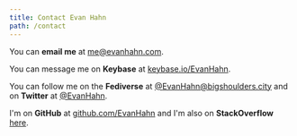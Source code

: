 ```yaml
---
title: Contact Evan Hahn
path: /contact
---
```


You can **email me** at <me@evanhahn.com>.

You can message me on **Keybase** at [keybase.io/EvanHahn](https://keybase.io/EvanHahn).

You can follow me on the **Fediverse** at [@EvanHahn@bigshoulders.city](https://bigshoulders.city/@EvanHahn) and on **Twitter** at [@EvanHahn](https://twitter.com/EvanHahn).

I'm on **GitHub** at [github.com/EvanHahn](https://github.com/EvanHahn) and I'm also on **StackOverflow** [here](https://stackoverflow.com/users/804100/evan-hahn).

